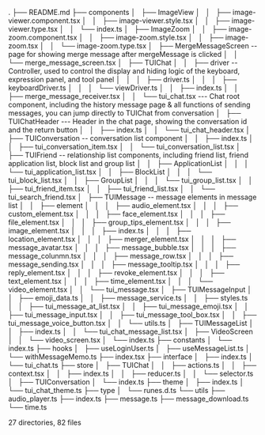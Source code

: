 .
├── README.md
├── components
│   ├── ImageView
│   │   ├── image-viewer.component.tsx
│   │   ├── image-viewer.style.tsx
│   │   ├── image-viewer.type.tsx
│   │   └── index.ts
│   ├── ImageZoom
│   │   ├── image-zoom.component.tsx
│   │   ├── image-zoom.style.tsx
│   │   ├── image-zoom.tsx
│   │   └── image-zoom.type.tsx
│   ├── MergeMessageScreen -- page for showing merge message after mergeMessage is clicked
│   │   └── merge_message_screen.tsx
│   ├── TUIChat
│   │   ├── driver -- Controller, used to control the display and hiding logic of the keyboard, expression panel, and tool panel
│   │   │   ├── driver.ts
│   │   │   ├── keyboardDriver.ts
│   │   │   └── viewDriver.ts
│   │   ├── index.ts
│   │   ├── merge_message_receiver.tsx
│   │   └── tui_chat.tsx --- Chat root component, including the history message page & all functions of sending messages, you can jump directly to TUIChat from conversation
│   ├── TUIChatHeader --- Header in the chat page, showing the conversation id and the return button
│   │   ├── index.ts
│   │   └── tui_chat_header.tsx
│   ├── TUIConversation -- conversation list component
│   │   ├── index.ts
│   │   ├── tui_conversation_item.tsx
│   │   └── tui_conversation_list.tsx
│   ├── TUIFriend -- relationship list components, including friend list, friend application list, block list and group list 
│   │   ├── ApplicationList
│   │   │   └── tui_application_list.tsx
│   │   ├── BlockList
│   │   │   └── tui_block_list.tsx
│   │   ├── GroupList
│   │   │   └── tui_group_list.tsx
│   │   ├── tui_friend_item.tsx
│   │   ├── tui_friend_list.tsx
│   │   └── tui_search_friend.tsx
│   ├── TUIMessage -- message elements in message list
│   │   ├── element
│   │   │   ├── audio_element.tsx
│   │   │   ├── custom_element.tsx
│   │   │   ├── face_element.tsx
│   │   │   ├── file_element.tsx
│   │   │   ├── group_tips_element.tsx
│   │   │   ├── image_element.tsx
│   │   │   ├── index.ts
│   │   │   ├── location_element.tsx
│   │   │   ├── merger_element.tsx
│   │   │   ├── message_avatar.tsx
│   │   │   ├── message_bubble.tsx
│   │   │   ├── message_colunmn.tsx
│   │   │   ├── message_row.tsx
│   │   │   ├── message_sending.tsx
│   │   │   ├── message_tooltip.tsx
│   │   │   ├── reply_element.tsx
│   │   │   ├── revoke_element.tsx
│   │   │   ├── text_element.tsx
│   │   │   ├── time_element.tsx
│   │   │   └── video_element.tsx
│   │   └── tui_message.tsx
│   ├── TUIMessageInput 
│   │   ├── emoji_data.ts
│   │   ├── message_service.ts
│   │   ├── styles.ts
│   │   ├── tui_message_at_list.tsx
│   │   ├── tui_message_emoji.tsx
│   │   ├── tui_message_input.tsx
│   │   ├── tui_message_tool_box.tsx
│   │   ├── tui_message_voice_button.tsx
│   │   └── utils.ts
│   ├── TUIMessageList
│   │   ├── index.ts
│   │   └── tui_chat_message_list.tsx
│   ├── VideoScreen
│   │   └── video_screen.tsx
│   └── index.ts
├── constants
│   └── index.ts
├── hooks
│   ├── useLoginUser.ts
│   ├── useMessageList.ts
│   └── withMessageMemo.ts
├── index.tsx
├── interface
│   ├── index.ts
│   └── tui_chat.ts
├── store
│   ├── TUIChat
│   │   ├── actions.ts
│   │   ├── context.tsx
│   │   ├── index.ts
│   │   ├── reducer.ts
│   │   └── selector.ts
│   ├── TUIConversation
│   └── index.ts
├── theme
│   ├── index.ts
│   └── tui_chat_theme.ts
├── type
│   └── runes.d.ts
└── utils
    ├── audio_player.ts
    ├── index.ts
    ├── message.ts
    ├── message_download.ts
    └── time.ts

27 directories, 82 files
